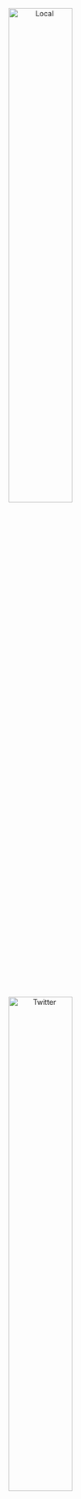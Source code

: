 <p align="center">
  <img alt="Local" src="https://i.imgur.com/nQ8ENj9.png" width="50%">
  <img alt="Twitter" src="https://i.imgur.com/6eOdSqq.png" width="50%">
  
</p>

# TweetWatcher

- Angular v11
- Angular Material
- scss
## Instruções Obrigatórias para o funcionamento
- Para startar o servidor que esta conectando com API oficial do Twitter, abra a pasta backend-twitteroficial e dê um node server
- Para startar o servidor local, abra a pasta backend-json-server e dê um #npm start# no terminal

## Melhorias:

Não consegui encontrar os tweets recentes de cada usuario pela api oficial (arquivo que vocês mandaram), consegui somente pegar os dados como id, name, screen_name, url_profile_image entre outros..

Tive que criar uma api de teste com json server para consegui twittar localmente. confesso que tentei mas me faltou conhecimento. 

Aperfeiçoamento na responsividade do projeto.

Agradeço desde já!




